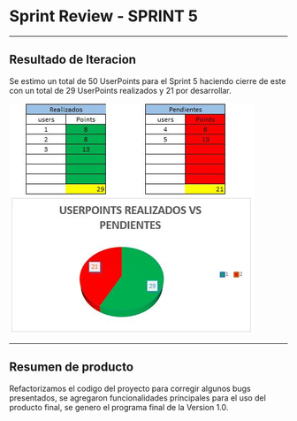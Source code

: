 
# Sprint Review - SPRINT 5
***

## Resultado de Iteracion

Se estimo un total de 50 UserPoints para el Sprint 5 haciendo cierre de este con un total de 29 UserPoints realizados y 21 por desarrollar.

![Grafico de tiempo de trabajo realizado](https://raw.githubusercontent.com/PLATYPUSCO007/CrediHogAR-Backend/master/Iteraciones/Iteracion%205/Imagenes/tiemporealizado.JPG)

***

## Resumen de producto

Refactorizamos el codigo del proyecto para corregir algunos bugs presentados, se agregaron funcionalidades principales para el uso del producto final, se genero el programa final de la Version 1.0.


